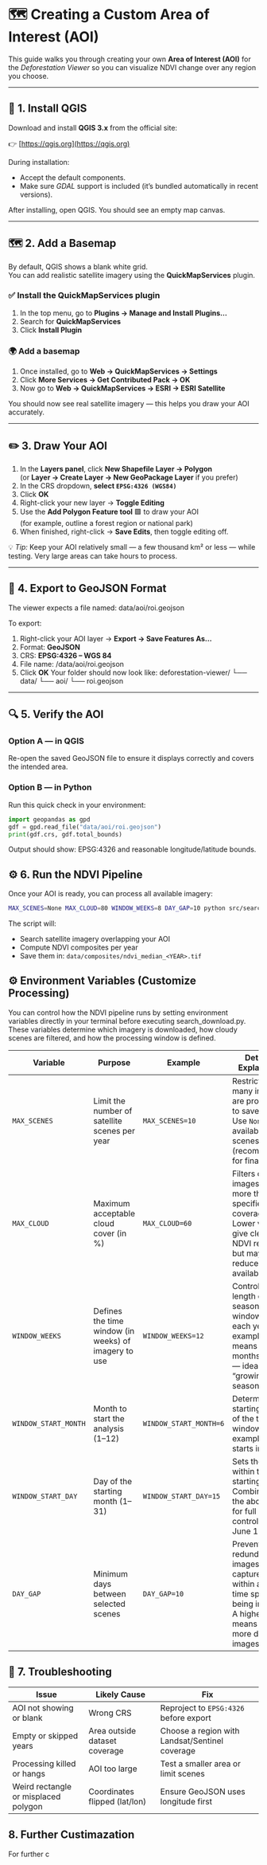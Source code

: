 # 🗺️ Creating a Custom Area of Interest (AOI)

This guide walks you through creating your own **Area of Interest (AOI)** for the *Deforestation Viewer* so you can visualize NDVI change over any region you choose.

---

## 🧭 1. Install QGIS

Download and install **QGIS 3.x** from the official site:

👉 [https://qgis.org](https://qgis.org)

During installation:
- Accept the default components.
- Make sure *GDAL* support is included (it’s bundled automatically in recent versions).

After installing, open QGIS. You should see an empty map canvas.

---

## 🗺️ 2. Add a Basemap

By default, QGIS shows a blank white grid.  
You can add realistic satellite imagery using the **QuickMapServices** plugin.

### ✅ Install the QuickMapServices plugin
1. In the top menu, go to **Plugins → Manage and Install Plugins…**
2. Search for **QuickMapServices**
3. Click **Install Plugin**

### 🌍 Add a basemap
1. Once installed, go to **Web → QuickMapServices → Settings**
2. Click **More Services → Get Contributed Pack → OK**
3. Now go to **Web → QuickMapServices → ESRI → ESRI Satellite**

You should now see real satellite imagery — this helps you draw your AOI accurately.

---

## ✏️ 3. Draw Your AOI

1. In the **Layers panel**, click **New Shapefile Layer → Polygon**  
   (or **Layer → Create Layer → New GeoPackage Layer** if you prefer)
2. In the CRS dropdown, **select `EPSG:4326 (WGS84)`**
3. Click **OK**
4. Right-click your new layer → **Toggle Editing**
5. Use the **Add Polygon Feature tool** 🟩 to draw your AOI  
   (for example, outline a forest region or national park)
6. When finished, right-click → **Save Edits**, then toggle editing off.

💡 *Tip:* Keep your AOI relatively small — a few thousand km² or less — while testing. Very large areas can take hours to process.

---

## 🧾 4. Export to GeoJSON Format

The viewer expects a file named: data/aoi/roi.geojson

To export:

1. Right-click your AOI layer → **Export → Save Features As…**
2. Format: **GeoJSON**
3. CRS: **EPSG:4326 – WGS 84**
4. File name: /data/aoi/roi.geojson
5. Click **OK**
Your folder should now look like:
deforestation-viewer/
└── data/
└── aoi/
└── roi.geojson
---

## 🔍 5. Verify the AOI

### Option A — in QGIS
Re-open the saved GeoJSON file to ensure it displays correctly and covers the intended area.

### Option B — in Python
Run this quick check in your environment:
```python
import geopandas as gpd
gdf = gpd.read_file("data/aoi/roi.geojson")
print(gdf.crs, gdf.total_bounds)
```
Output should show:
EPSG:4326 and reasonable longitude/latitude bounds.

## ⚙️ 6. Run the NDVI Pipeline
Once your AOI is ready, you can process all available imagery:
```bash
MAX_SCENES=None MAX_CLOUD=80 WINDOW_WEEKS=8 DAY_GAP=10 python src/search_download.py
```

The script will:  
- Search satellite imagery overlapping your AOI  
- Compute NDVI composites per year  
- Save them in: `data/composites/ndvi_median_<YEAR>.tif`  

## ⚙️ Environment Variables (Customize Processing)
You can control how the NDVI pipeline runs by setting environment variables directly in your terminal before executing search_download.py.
These variables determine which imagery is downloaded, how cloudy scenes are filtered, and how the processing window is defined.

| **Variable** | **Purpose** | **Example** | **Detailed Explanation** |
|---------------|-------------|--------------|----------------------------|
| `MAX_SCENES` | Limit the number of satellite scenes per year | `MAX_SCENES=10` | Restricts how many images are processed to save time. Use `None` for all available scenes (recommended for final runs). |
| `MAX_CLOUD` | Maximum acceptable cloud cover (in %) | `MAX_CLOUD=60` | Filters out images with more than the specified cloud coverage. Lower values give cleaner NDVI results but may reduce data availability. |
| `WINDOW_WEEKS` | Defines the time window (in weeks) of imagery to use | `WINDOW_WEEKS=12` | Controls the length of the seasonal window for each year. For example, `12` means ~3 months of data — ideal for a “growing season.” |
| `WINDOW_START_MONTH` | Month to start the analysis (1–12) | `WINDOW_START_MONTH=6` | Determines the starting month of the time window. For example, `6` starts in **June**. |
| `WINDOW_START_DAY` | Day of the starting month (1–31) | `WINDOW_START_DAY=15` | Sets the day within the starting month. Combine with the above two for full date control (e.g., June 15). |
| `DAY_GAP` | Minimum days between selected scenes | `DAY_GAP=10` | Prevents redundant images captured within a short time span from being included. A higher gap means fewer, more distinct images. |

## 🧩 7. Troubleshooting

| **Issue** | **Likely Cause** | **Fix** |
|------------|------------------|----------|
| AOI not showing or blank | Wrong CRS | Reproject to `EPSG:4326` before export |
| Empty or skipped years | Area outside dataset coverage | Choose a region with Landsat/Sentinel coverage |
| Processing killed or hangs | AOI too large | Test a smaller area or limit scenes |
| Weird rectangle or misplaced polygon | Coordinates flipped (lat/lon) | Ensure GeoJSON uses longitude first |

## 8. Further Custimazation

For further c

